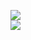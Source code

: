 [![](https://img.shields.io/badge/Made%20With-Github%20Spray-lightgrey.svg?style=for-the-badge&logo=github)](https://github.com/Annihil/github-spray#2112)  
[![](https://i.imgur.com/2DrTn0Z.gif)](https://github.com/Annihil/github-spray)